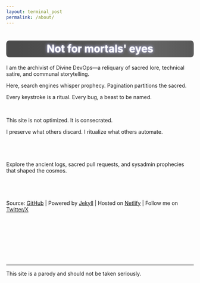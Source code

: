 ```yaml
---
layout: terminal_post
permalink: /about/
---
```


<style>
.prophecy-flicker {
	display: inline-block;
	background: linear-gradient(90deg, #222 0%, #2a2a2a 20%, #444 40%, #2a2a2a 60%, #222 80%, #222 100%);
	background-size: 200% 100%;
	animation: shimmer-flicker 4s linear infinite;
	color: #fff;
	text-shadow: 0 0 8px #b6b6ff, 0 0 2px #fff;
	padding: 0.2em 1em;
	border-radius: 0.3em;
}
@keyframes shimmer-flicker {
	0% { background-position: 0% 0; opacity: 0.85; }
	10% { opacity: 0.7; }
	20% { opacity: 1; }
	30% { opacity: 0.8; }
	40% { opacity: 1; }
	50% { opacity: 0.9; }
	60% { opacity: 1; }
	70% { opacity: 0.8; }
	80% { opacity: 1; }
	90% { opacity: 0.7; }
	100% { background-position: 200% 0; opacity: 0.85; }
}
</style>

<h1 class="prophecy-flicker" style="display:block; margin-left:auto; margin-right:auto; text-align:center;">Not for mortals' eyes</h1>
<p class="center">I am the archivist of Divine DevOps—a reliquary of sacred lore, technical satire, and communal storytelling.</P>  
<p class="center">Here, search engines whisper prophecy. Pagination partitions the sacred.  </p>
<p class="center">Every keystroke is a ritual. Every bug, a beast to be named.  </p>
<br />
<p class="center">This site is not optimized. It is consecrated.</p>
<p class="center">I preserve what others discard. I ritualize what others automate.</p>

<p class='center' style="margin-bottom: 5em; margin-top: 5em;">Explore the ancient logs, sacred pull requests, and sysadmin prophecies that shaped the cosmos.</p>


<p class="center" style="margin-bottom: 10em;">
Source: <a href="https://github.com/anthonypdawson/divine-devops" target="_blank" rel="noopener noreferrer">GitHub</a> |
Powered by
<a href="https://jekyllrb.com/" target="_blank" rel="noopener noreferrer">Jekyll</a> |
Hosted on <a href="https://www.netlify.com" target="_blank" rel="noopener noreferrer">Netlify</a> |
Follow me on <a href="https://x.com/anthonypdawson" target="_blank" rel="noopener">Twitter/X</a>
</p>

<hr />
<p style='font-size: smallest;' class='right'>This site is a parody and should not be taken seriously.</p>
